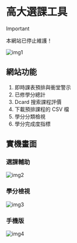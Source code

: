 # 高大選課工具

> [!IMPORTANT]
> 本網站已停止維護！

![img1](https://github.com/user-attachments/assets/bac65ca5-4b6b-4079-9b5f-d6f70ddc2c4d)

## 網站功能
1. 即時課表預排與衝堂警示
2. 已修學分總計
3. Dcard 搜索課程評價
4. 下載預排課程的 CSV 檔
5. 學分分類檢視
6. 學分完成度指標

## 實機畫面

### 選課輔助
![img2](https://github.com/user-attachments/assets/f29686d6-3c6a-45bf-8ecd-363847775542)

### 學分檢視
![img3](https://github.com/user-attachments/assets/8ad23840-a895-4c3c-922a-8bf319f96d4a)

### 手機版
![img4](https://github.com/user-attachments/assets/fb02ab24-dd98-4fce-9f1d-d7128367e038)

